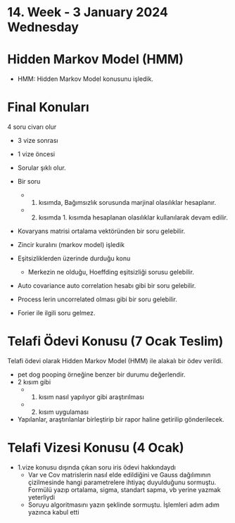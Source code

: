 # 14. Week - 3 January 2024 Wednesday

# Hidden Markov Model (HMM)
* HMM: Hidden Markov Model konusunu işledik.

# Final Konuları
4 soru civarı olur
* 3 vize sonrası
* 1 vize öncesi
* Sorular şıklı olur.
* Bir soru
  * 1. kısımda, Bağımsızlık sorusunda marjinal olasılıklar hesaplanır.
  * 2. kısımda 1. kısımda hesaplanan olasılıklar kullanılarak devam edilir.

* Kovaryans matrisi ortalama vektöründen bir soru gelebilir.
* Zincir kuralını (markov model) işledik
* Eşitsizliklerden üzerinde durduğu konu
  * Merkezin ne olduğu, Hoeffding eşitsizliği sorusu gelebilir.

* Auto covariance auto correlation hesabı gibi bir soru gelebilir.
* Process lerin uncorrelated olması gibi bir soru gelebilir.
* Forier ile ilgili soru gelmez.

# Telafi Ödevi Konusu (7 Ocak Teslim)
Telafi ödevi olarak Hidden Markov Model (HMM) ile alakalı bir ödev verildi.
* pet dog pooping örneğine benzer bir durumu değerlendir.
* 2 kısım gibi
  * 1. kısım nasıl yapılıyor gibi araştırılması
  * 2. kısım uygulaması
* Yapılanlar, araştırılanlar birleştirip bir rapor haline getirilip gönderilecek.

# Telafi Vizesi Konusu (4 Ocak)
* 1.vize konusu dışında çıkan soru iris ödevi hakkındaydı
  * Var ve Cov matrislerin nasıl elde edildiğini ve Gauss dağılımının çizilmesinde hangi parametrelere ihtiyaç duyulduğunu sormuştu. Formülü yazıp ortalama, sigma, standart sapma, vb yerine yazmak yeterliydi
  * Soruyu algoritmasını yazın şeklinde sormuştu. İşlemleri adım adım yazınca kabul etti
